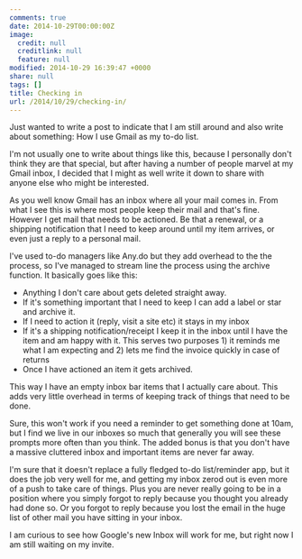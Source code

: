 ```yaml
---
comments: true
date: 2014-10-29T00:00:00Z
image:
  credit: null
  creditlink: null
  feature: null
modified: 2014-10-29 16:39:47 +0000
share: null
tags: []
title: Checking in
url: /2014/10/29/checking-in/
---
```


Just wanted to write a post to indicate that I am still around and also write about
something: How I use Gmail as my to-do list.

I'm not usually one to write about things like this, because I personally don't
think they are that special, but after having a number of people marvel at
my Gmail inbox, I decided that I might as well write it down to share with anyone
else who might be interested.

As you well know Gmail has an inbox where all your mail comes in. From what I see
this is where most people keep their mail and that's fine. However I get mail
that needs to be actioned. Be that a renewal, or a shipping notification that I 
need to keep around until my item arrives, or even just a reply to a personal mail.

I've used to-do managers like Any.do but they add overhead to the the process, so 
I've managed to stream line the process using the archive function. It basically goes
like this:

* Anything I don't care about gets deleted straight away.
* If it's something important that I need to keep I can add a label or star and 
  archive it.
* If I need to action it (reply, visit a site etc) it stays in my inbox
* If it's a shipping notification/receipt I keep it in the inbox until I have the item
  and am happy with it. This serves two purposes 1) it reminds me what I am expecting
  and 2) lets me find the invoice quickly in case of returns
* Once I have actioned an item it gets archived.

This way I have an empty inbox bar items that I actually care about. This adds
very little overhead in terms of keeping track of things that need to be done.

Sure, this won't work if you need a reminder to get something done at 10am, but
I find we live in our inboxes so much that generally you will see these prompts
more often than you think. The added bonus is that you don't have a massive cluttered
inbox and important items are never far away.

I'm sure that it doesn't replace a fully fledged to-do list/reminder app, but
it does the job very well for me, and getting my inbox zerod out is even more of
a push to take care of things. Plus you are never really going to be in a position
where you simply forgot to reply because you thought you already had done so. Or
you forgot to reply because you lost the email in the huge list of other mail you
have sitting in your inbox.

I am curious to see how Google's new Inbox will work for me, but right now I am
still waiting on my invite.
